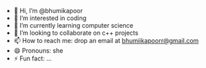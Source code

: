 - 👋 Hi, I’m @bhumikapoor
- 👀 I’m interested in coding
- 🌱 I’m currently learning computer science
- 💞️ I’m looking to collaborate on c++ projects
- 📫 How to reach me: drop an email at bhumiikapoorr@gmail.com
- 😄 Pronouns: she
- ⚡ Fun fact: ...

<!---
bhumikapoor/bhumikapoor is a ✨ special ✨ repository because its `README.md` (this file) appears on your GitHub profile.
You can click the Preview link to take a look at your changes.
--->
